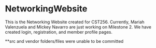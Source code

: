 # NetworkingWebsite

This is the Networking Website created for CST256. Currently, Mariah Valenzuela and Mickey Navarro are just working on Milestone 2. We have created login, registration, and member profile pages. 

**src and vendor folders/files were unable to be committed
